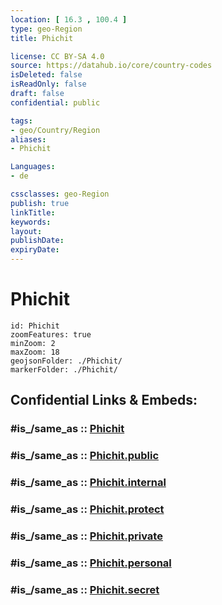 ```yaml
---
location: [ 16.3 , 100.4 ] 
type: geo-Region
title: Phichit

license: CC BY-SA 4.0
source: https://datahub.io/core/country-codes
isDeleted: false
isReadOnly: false
draft: false
confidential: public

tags:
- geo/Country/Region
aliases:
- Phichit

Languages:
- de

cssclasses: geo-Region
publish: true
linkTitle: 
keywords: 
layout: 
publishDate: 
expiryDate: 
---
```


# Phichit

```leaflet
id: Phichit
zoomFeatures: true 
minZoom: 2 
maxZoom: 18
geojsonFolder: ./Phichit/
markerFolder: ./Phichit/
```


## Confidential Links & Embeds: 

### #is_/same_as :: [Phichit](/_Standards/Earth/Continent/Asia/Asia~South~East/Thailand/Provinces~Thailand/Phichit.md) 

### #is_/same_as :: [Phichit.public](/_public/Earth/Continent/Asia/Asia~South~East/Thailand/Provinces~Thailand/Phichit.public.md) 

### #is_/same_as :: [Phichit.internal](/_internal/Earth/Continent/Asia/Asia~South~East/Thailand/Provinces~Thailand/Phichit.internal.md) 

### #is_/same_as :: [Phichit.protect](/_protect/Earth/Continent/Asia/Asia~South~East/Thailand/Provinces~Thailand/Phichit.protect.md) 

### #is_/same_as :: [Phichit.private](/_private/Earth/Continent/Asia/Asia~South~East/Thailand/Provinces~Thailand/Phichit.private.md) 

### #is_/same_as :: [Phichit.personal](/_personal/Earth/Continent/Asia/Asia~South~East/Thailand/Provinces~Thailand/Phichit.personal.md) 

### #is_/same_as :: [Phichit.secret](/_secret/Earth/Continent/Asia/Asia~South~East/Thailand/Provinces~Thailand/Phichit.secret.md)


